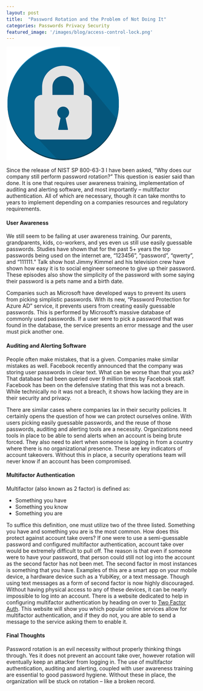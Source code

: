 ```yaml
---
layout: post
title:  "Password Rotation and the Problem of Not Doing It"
categories: Passwords Privacy Security
featured_image: '/images/blog/access-control-lock.png'
---
```


![Password Pad Lock](/images/blog/access-control-lock.png)

Since the release of NIST SP 800-63-3 I have been asked, “Why does our company still perform password rotation?” This question is easier said than done. It is one that requires user awareness training, implementation of auditing and alerting software, and most importantly – multifactor authentication. All of which are necessary, though it can take months to years to implement depending on a companies resources and regulatory requirements.

#### User Awareness

We still seem to be failing at user awareness training. Our parents, grandparents, kids, co-workers, and yes even us still use easily guessable passwords. Studies have shown that for the past 5+ years the top passwords being used on the internet are, “123456”, “password”, “qwerty”, and “111111.” Talk show host Jimmy Kimmel and his television crew have shown how easy it is to social engineer someone to give up their password. These episodes also show the simplicity of the password with some saying their password is a pets name and a birth date.

Companies such as Microsoft have developed ways to prevent its users from picking simplistic passwords. With its new, “Password Protection for Azure AD” service, it prevents users from creating easily guessable passwords. This is performed by Microsoft’s massive database of commonly used passwords. If a user were to pick a password that was found in the database, the service presents an error message and the user must pick another one.

#### Auditing and Alerting Software

People often make mistakes, that is a given. Companies make similar mistakes as well. Facebook recently announced that the company was storing user passwords in clear text. What can be worse than that you ask? That database had been queried over 9 million times by Facebook staff. Facebook has been on the defensive stating that this was not a breach. While technically no it was not a breach, it shows how lacking they are in their security and privacy.

There are similar cases where companies lax in their security policies. It certainly opens the question of how we can protect ourselves online. With users picking easily guessable passwords, and the reuse of those passwords, auditing and alerting tools are a necessity. Organizations need tools in place to be able to send alerts when an account is being brute forced. They also need to alert when someone is logging in from a country where there is no organizational presence. These are key indicators of account takeovers. Without this in place, a security operations team will never know if an account has been compromised.

#### Multifactor Authentication

Multifactor (also known as 2 factor) is defined as:

* Something you have  
* Something you know  
* Something you are  

To suffice this definition, one must utilize two of the three listed. Something you have and something you are is the most common. How does this protect against account take overs? If one were to use a semi-guessable password and configured multifactor authentication, account take over would be extremely difficult to pull off. The reason is that even if someone were to have your password, that person could still not log into the account as the second factor has not been met. The second factor in most instances is something that you have. Examples of this are a smart app on your mobile device, a hardware device such as a YubiKey, or a text message. Though using text messages as a form of second factor is now highly discouraged. Without having physical access to any of these devices, it can be nearly impossible to log into an account. There is a website dedicated to help in configuring multifactor authentication by heading on over to [Two Factor Auth][two-factor]. This website will show you which popular online services allow for multifactor authentication, and if they do not, you are able to send a message to the service asking them to enable it.

#### Final Thoughts

Password rotation is an evil necessity without properly thinking things through. Yes it does not prevent an account take over, however rotation will eventually keep an attacker from logging in. The use of multifactor authentication, auditing and alerting, coupled with user awareness training are essential to good password hygiene. Without these in place, the organization will be stuck on rotation – like a broken record.

[nist]: https://nvlpubs.nist.gov/nistpubs/SpecialPublications/NIST.SP.800-63-3.pdf
[azure]: https://redmondmag.com/articles/2019/04/02/password-protection-azure-ad.aspx
[facebook]: https://www.pcmag.com/news/367319/facebook-stored-up-to-600m-user-passwords-in-plain-text
[two-factor]: https://twofactorauth.org/
